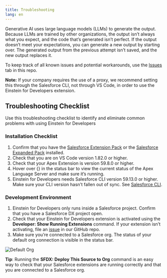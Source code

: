 ```yaml
---
title: Troubleshooting
lang: en
---
```


Generative AI uses large language models (LLMs) to generate the output. Because LLMs are trained by other organizations, the output isn’t always what you expect, and the code that’s generated isn’t perfect. If the output doesn’t meet your expectations, you can generate a new output by starting over. The generated output from the previous attempt isn’t saved, and the new output replaces it.

To keep track of all known issues and potential workarounds, use the [Issues](https://github.com/forcedotcom/Einstein-GPT-for-Developers/issues) tab in this repo.

**Note:** If your company requires the use of a proxy, we recommend setting this through the Salesforce CLI, not through VS Code, in order to use the Einstein for Developers extension.

## Troubleshooting Checklist
Use this troubleshooting checklist to identify and eliminate common problems with using Einstein for Developers

### Installation Checklist

1. Confirm that you have the [Salesforce Extension Pack](https://marketplace.visualstudio.com/items?itemName=salesforce.salesforcedx-vscode) or the [Salesforce Expanded Pack](https://marketplace.visualstudio.com/items?itemName=salesforce.salesforcedx-vscode-expanded) installed.
2. Check that you are on VS Code version 1.82.0 or higher. 
3. Check that your Apex Extension is version 59.8.0 or higher.
4. Hover over {} in the status bar to view the current status of the Apex Language Server and make sure it’s running.  
5. Einstein for Developers needs Salesforce CLI version 59.13.0 or higher. Make sure your CLI version hasn’t fallen out of sync. See [Salesforce CLI](https://developer.salesforce.com/tools/salesforcecli). 

### Development Environment

1. Einstein for Developers only runs inside a Salesforce project. Confirm that you have a Salesforce DX project open. 
2. Check that your Einstein for Developers extension is activated using the **Developer: Show Running Extensions** command. If your extension isn’t activating, file an [issue](https://github.com/forcedotcom/Einstein-GPT-for-Developers/issues) in our GitHub repo.
3. Make sure you’re connected to a Salesforce org. The status of your default org connection is visible in the status bar.


![Default Org](./images/default-org.png)


**Tip**: Running the **SFDX: Deploy This Source to Org** command is an easy way  to check that your Salesforce extensions are running correctly and that you are connected to a Salesforce org.




